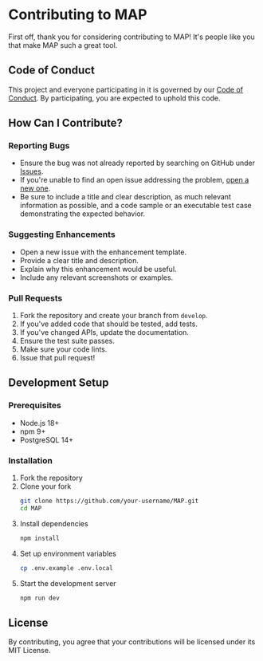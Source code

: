 # Contributing to MAP

First off, thank you for considering contributing to MAP! It's people like you that make MAP such a great tool.

## Code of Conduct

This project and everyone participating in it is governed by our [Code of Conduct](CODE_OF_CONDUCT.md). By participating, you are expected to uphold this code.

## How Can I Contribute?

### Reporting Bugs

- Ensure the bug was not already reported by searching on GitHub under [Issues](https://github.com/Linced/MAP/issues).
- If you're unable to find an open issue addressing the problem, [open a new one](https://github.com/Linced/MAP/issues/new/choose).
- Be sure to include a title and clear description, as much relevant information as possible, and a code sample or an executable test case demonstrating the expected behavior.

### Suggesting Enhancements

- Open a new issue with the enhancement template.
- Provide a clear title and description.
- Explain why this enhancement would be useful.
- Include any relevant screenshots or examples.

### Pull Requests

1. Fork the repository and create your branch from `develop`.
2. If you've added code that should be tested, add tests.
3. If you've changed APIs, update the documentation.
4. Ensure the test suite passes.
5. Make sure your code lints.
6. Issue that pull request!

## Development Setup

### Prerequisites

- Node.js 18+
- npm 9+
- PostgreSQL 14+

### Installation

1. Fork the repository
2. Clone your fork
   ```bash
   git clone https://github.com/your-username/MAP.git
   cd MAP
   ```
3. Install dependencies
   ```bash
   npm install
   ```
4. Set up environment variables
   ```bash
   cp .env.example .env.local
   ```
5. Start the development server
   ```bash
   npm run dev
   ```

## License

By contributing, you agree that your contributions will be licensed under its MIT License.
